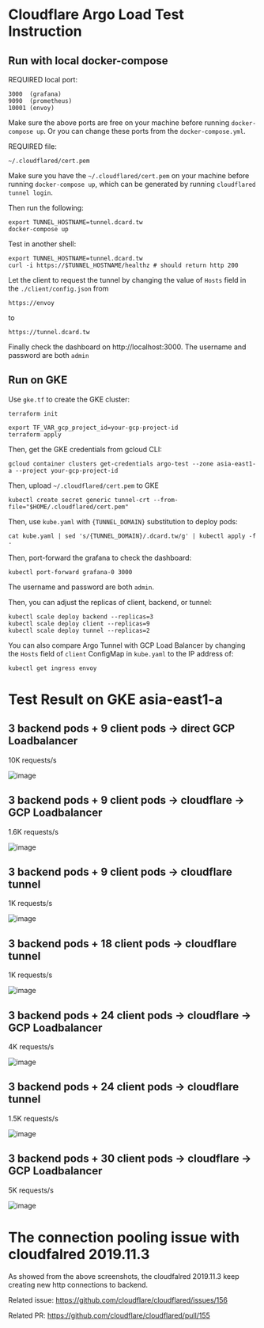 # Cloudflare Argo Load Test Instruction

## Run with local docker-compose

REQUIRED local port: 

    3000  (grafana)
    9090  (prometheus)
    10001 (envoy)
    
Make sure the above ports are free on your machine before running `docker-compose up`.
Or you can change these ports from the `docker-compose.yml`.

REQUIRED file:

    ~/.cloudflared/cert.pem

Make sure you have the `~/.cloudflared/cert.pem` on your machine before running `docker-compose up`,
which can be generated by running `cloudflared tunnel login`.

Then run the following:
```shell script
export TUNNEL_HOSTNAME=tunnel.dcard.tw
docker-compose up
```
Test in another shell:
```shell script
export TUNNEL_HOSTNAME=tunnel.dcard.tw
curl -i https://$TUNNEL_HOSTNAME/healthz # should return http 200
```

Let the client to request the tunnel by changing the value of `Hosts` field in the `./client/config.json` from

    https://envoy

to

    https://tunnel.dcard.tw
  

Finally check the dashboard on http://localhost:3000.
The username and password are both `admin`

## Run on GKE

Use `gke.tf` to create the GKE cluster:

```shell script
terraform init

export TF_VAR_gcp_project_id=your-gcp-project-id
terraform apply
```

Then, get the GKE credentials from gcloud CLI:
```shell script
gcloud container clusters get-credentials argo-test --zone asia-east1-a --project your-gcp-project-id
```

Then, upload `~/.cloudflared/cert.pem` to GKE
```shell script
kubectl create secret generic tunnel-crt --from-file="$HOME/.cloudflared/cert.pem"
```

Then, use `kube.yaml` with `{TUNNEL_DOMAIN}` substitution to deploy pods:

```shell script
cat kube.yaml | sed 's/{TUNNEL_DOMAIN}/.dcard.tw/g' | kubectl apply -f -
```

Then, port-forward the grafana to check the dashboard:
```shell script
kubectl port-forward grafana-0 3000
```
The username and password are both `admin`.

Then, you can adjust the replicas of client, backend, or tunnel:

```shell script
kubectl scale deploy backend --replicas=3
kubectl scale deploy client --replicas=9
kubectl scale deploy tunnel --replicas=2
```

You can also compare Argo Tunnel with GCP Load Balancer by changing the `Hosts` field of `client` ConfigMap in `kube.yaml` to the IP address of:

```shell script
kubectl get ingress envoy
```

# Test Result on GKE asia-east1-a

## 3 backend pods + 9 client pods -> direct GCP Loadbalancer

10K requests/s

![image](./screenshots/3-backends-9-clients-direct-gcp-loadbalancer.png)

## 3 backend pods + 9 client pods -> cloudflare -> GCP Loadbalancer

1.6K requests/s

![image](./screenshots/3-backends-9-clients-cloudflare-to-gcp-loadbalancer.png)

## 3 backend pods + 9 client pods -> cloudflare tunnel

1K requests/s

![image](./screenshots/3-backends-9-clients-1-cloudflared-tunnel.png)

## 3 backend pods + 18 client pods -> cloudflare tunnel

1K requests/s

![image](./screenshots/3-backends-18-clients-1-cloudflared-tunnel.png)

## 3 backend pods + 24 client pods -> cloudflare -> GCP Loadbalancer

4K requests/s

![image](./screenshots/3-backends-24-clients-cloudflare-to-gcp-loadbalancer.png)

## 3 backend pods + 24 client pods -> cloudflare tunnel

1.5K requests/s

![image](./screenshots/3-backends-24-clients-1-cloudflared-tunnel.png)

## 3 backend pods + 30 client pods -> cloudflare -> GCP Loadbalancer

5K requests/s

![image](./screenshots/3-backends-30-clients-cloudflare-to-gcp-loadbalancer.png)

# The connection pooling issue with cloudfalred 2019.11.3

As showed from the above screenshots, the cloudfalred 2019.11.3 keep creating new http connections to backend.

Related issue: https://github.com/cloudflare/cloudflared/issues/156

Related PR: https://github.com/cloudflare/cloudflared/pull/155